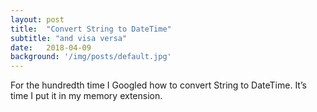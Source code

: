 ```yaml
---
layout: post
title:  "Convert String to DateTime"
subtitle: "and visa versa"
date:   2018-04-09
background: '/img/posts/default.jpg'
---
```


For the hundredth time I Googled how to convert String to DateTime.
It’s time I put it in my memory extension.

<script src="https://gist.github.com/TomasDeceuninck/5c5fa73a6600a01ee3a663647375b86a.js"></script>
